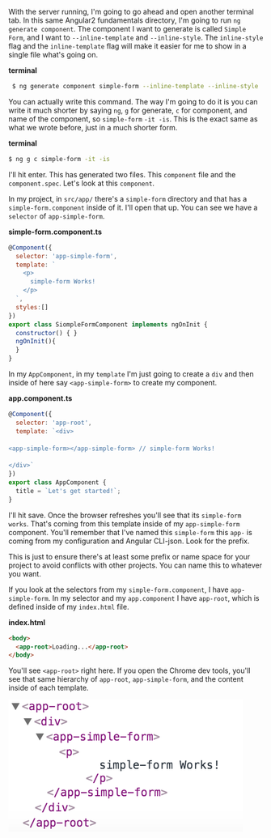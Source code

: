 With the server running, I'm going to go ahead and open another terminal tab. In this same Angular2 fundamentals directory, I'm going to run `ng generate component`. The component I want to generate is called `Simple Form`, and I want to `--inline-template` and `--inline-style`. The `inline-style` flag and the `inline-template` flag will make it easier for me to show in a single file what's going on.

**terminal**
``` bash
 $ ng generate component simple-form --inline-template --inline-style
```
You can actually write this command. The way I'm going to do it is you can write it much shorter by saying `ng`, `g` for generate, `c` for component, and name of the component, so `simple-form` `-it -is`. This is the exact same as what we wrote before, just in a much shorter form.

**terminal**
``` bash
$ ng g c simple-form -it -is
```
I'll hit enter. This has generated two files. This `component` file and the `component.spec`. Let's look at this `component`.

In my project, in `src/app/` there's a `simple-form` directory and that has a `simple-form.component` inside of it. I'll open that up. You can see we have a `selector` of `app-simple-form`. 

**simple-form.component.ts**
``` javascript
@Component({
  selector: 'app-simple-form',
  template: `
    <p>
      simple-form Works!
    </p>
  `,
  styles:[]
})
export class SiompleFormComponent implements ngOnInit {
  constructor() { }
  ngOnInit(){
  }
}
```
In my `AppComponent`, in my `template` I'm just going to create a `div` and then inside of here say `<app-simple-form>` to create my component.

**app.component.ts**
``` javascript
@Component({
  selector: 'app-root',
  template: `<div>

<app-simple-form></app-simple-form> // simple-form Works!

</div>`
})
export class AppComponent {
  title = `Let's get started!`;
}
```
I'll hit save. Once the browser refreshes you'll see that its `simple-form works`. That's coming from this template inside of my `app-simple-form` component. You'll remember that I've named this `simple-form` this `app-` is coming from my configuration and Angular CLI-json. Look for the prefix.

This is just to ensure there's at least some prefix or name space for your project to avoid conflicts with other projects. You can name this to whatever you want.

If you look at the selectors from my `simple-form.component`, I have `app-simple-form`. In my selector and my `app.component` I have `app-root`, which is defined inside of my `index.html` file. 

**index.html**
``` html
<body>
  <app-root>Loading...</app-root>
</body>
```
You'll see `<app-root>` right here. If you open the Chrome dev tools, you'll see that same hierarchy of `app-root`, `app-simple-form`, and the content inside of each template.

![Component Hierarchy](../images/angular-2-writing-a-simple-angular-2-component-hierarchy.png)
